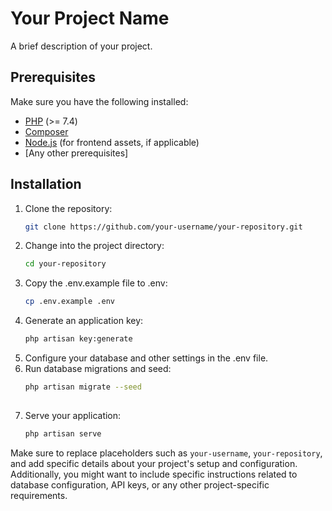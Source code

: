 # Your Project Name

A brief description of your project.

## Prerequisites

Make sure you have the following installed:

- [PHP](https://www.php.net/) (>= 7.4)
- [Composer](https://getcomposer.org/)
- [Node.js](https://nodejs.org/) (for frontend assets, if applicable)
- [Any other prerequisites]

## Installation

1. Clone the repository:
   ```bash
   git clone https://github.com/your-username/your-repository.git
   
2. Change into the project directory:
   ```bash
   cd your-repository

3. Copy the .env.example file to .env:
   ```bash
   cp .env.example .env
   
4. Generate an application key:
   ```bash
   php artisan key:generate

5. Configure your database and other settings in the .env file.
6. Run database migrations and seed:
   ```bash
   php artisan migrate --seed
 
7. Serve your application:
   ```bash
   php artisan serve

Make sure to replace placeholders such as `your-username`, `your-repository`, and add specific details about your project's setup and configuration. Additionally, you might want to include specific instructions related to database configuration, API keys, or any other project-specific requirements.
